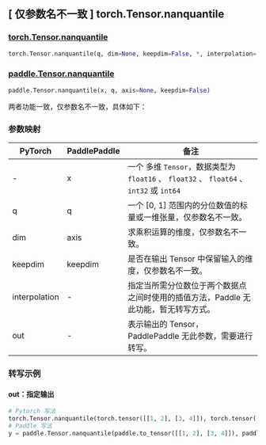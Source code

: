## [ 仅参数名不一致 ] torch.Tensor.nanquantile

### [torch.Tensor.nanquantile](https://pytorch.org/docs/stable/generated/torch.nanquantile.html#torch.nanquantile)

```python
torch.Tensor.nanquantile(q, dim=None, keepdim=False, *, interpolation='linear', out=None)
```

### [paddle.Tensor.nanquantile](https://github.com/PaddlePaddle/Paddle/pull/41343)

```python
paddle.Tensor.nanquantile(x, q, axis=None, keepdim=False)
```

两者功能一致，仅参数名不一致，具体如下：

### 参数映射

| PyTorch       | PaddlePaddle | 备注                                                         |
| ------------- | ------------ | ------------------------------------------------------------ |
| -             | x            | 一个 多维 `Tensor`，数据类型为 `float16` 、 `float32` 、 `float64` 、 `int32` 或 `int64`  |
| q             | q            | 一个 [0, 1] 范围内的分位数值的标量或一维张量，仅参数名不一致。 |
| dim           | axis         | 求乘积运算的维度，仅参数名不一致。                           |
| keepdim       | keepdim      | 是否在输出 Tensor 中保留输入的维度，仅参数名不一致。         |
| interpolation | -            | 指定当所需分位数位于两个数据点之间时使用的插值方法，Paddle 无此功能，暂无转写方式。 |
| out           | -            | 表示输出的 Tensor，PaddlePaddle 无此参数，需要进行转写。                              |

### 转写示例

#### out：指定输出
```python
# Pytorch 写法
torch.Tensor.nanquantile(torch.tensor([[1, 2], [3, 4]]), torch.tensor([[1, 1], [4, 4]]), out = y) # 同 y = torch.Tensor.nanquantile(torch.tensor([[1, 2], [3, 4]]), torch.tensor([[1, 1], [4, 4]]))
# Paddle 写法
y = paddle.Tensor.nanquantile(paddle.to_tensor([[1, 2], [3, 4]]), paddle.to_tensor([[1, 1], [4, 4]]))
```
